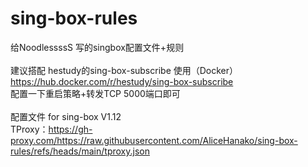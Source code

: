 # sing-box-rules<br>
给NoodlessssS 写的singbox配置文件+规则<br>
<br>
建议搭配 hestudy的sing-box-subscribe 使用（Docker）<br>
https://hub.docker.com/r/hestudy/sing-box-subscribe <br>
配置一下重启策略+转发TCP 5000端口即可<br>
<br>
配置文件 for sing-box V1.12<br>
TProxy：https://gh-proxy.com/https://raw.githubusercontent.com/AliceHanako/sing-box-rules/refs/heads/main/tproxy.json
